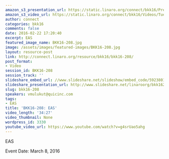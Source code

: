 ```yaml
---
amazon_s3_presentation_url: https://static.linaro.org/connect/bkk16/Presentations/Tuesday/BKK16-208.pdf
amazon_s3_video_url: https://static.linaro.org/connect/bkk16/Videos/Tuesday/BKK16-208%20EAS.mp4
author: connect
categories: bkk16
comments: false
date: 2016-02-22 17:20:40
excerpt: EAS
featured_image_name: BKK16-208.jpg
image: /assets/images/featured-images/BKK16-208.jpg
layout: resource-post
link: http://connect.linaro.org/resource/bkk16/bkk16-208/
post_format:
- Video
session_id: BKK16-208
session_track: ''
slideshare_embed_url: //www.slideshare.net/slideshow/embed_code/59238019
slideshare_presentation_url: http://www.slideshare.net/linaroorg/bkk16208-eas
slug: bkk16-208
speakers: vmulukut@quicinc.com
tags:
- EAS
title: 'BKK16-208: EAS'
video_length: '34:27'
video_thumbnail: None
wordpress_id: 3330
youtube_video_url: https://www.youtube.com/watch?v=g4srUao5ahg
---
```


EAS

Event Date: March 8, 2016